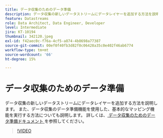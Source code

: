 ```yaml
---
title: データ収集のためのデータ準備
description: データ収集の新しいデータストリームにデータレイヤーを追加する方法を説明します。
feature: Datastreams
role: Data Architect, Data Engineer, Developer
level: Intermediate
jira: KT-10194
thumbnail: 342120.jpeg
exl-id: f42aec0c-f76a-4cf5-a874-4b8698a77387
source-git-commit: 00ef0f40fb3d82f0c06428a35c0e402f46ab6774
workflow-type: tm+mt
source-wordcount: '66'
ht-degree: 15%

---
```


# データ収集のためのデータ準備

データ収集の新しいデータストリームにデータレイヤーを追加する方法を説明します。 また、データ収集のデータ準備機能を使用した、基本的なマッピング機能を実行する方法についても説明します。 詳しくは、[ データ収集のためのデータ準備ドキュメント ](https://experienceleague.adobe.com/docs/experience-platform/edge/fundamentals/datastreams.html#data-prep) を参照してください。

>[!VIDEO](https://video.tv.adobe.com/v/342120/?learn=on)
